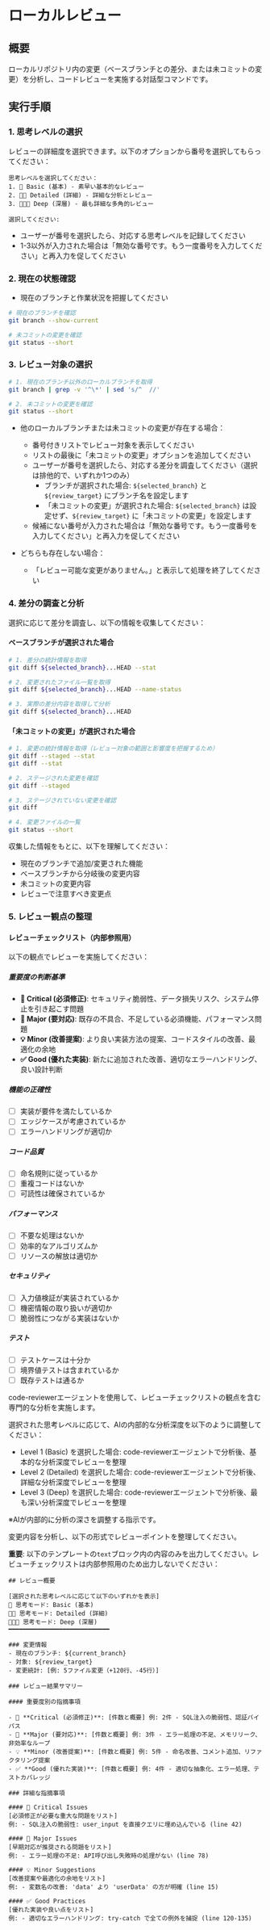 # ローカルレビュー

## 概要

ローカルリポジトリ内の変更（ベースブランチとの差分、または未コミットの変更）を分析し、コードレビューを実施する対話型コマンドです。

## 実行手順

### 1. 思考レベルの選択

レビューの詳細度を選択できます。以下のオプションから番号を選択してもらってください：

```text
思考レベルを選択してください：
1. 🧠 Basic (基本) - 素早い基本的なレビュー
2. 🧠🧠 Detailed (詳細) - 詳細な分析とレビュー
3. 🧠🧠🧠 Deep (深層) - 最も詳細な多角的レビュー

選択してください:
```

- ユーザーが番号を選択したら、対応する思考レベルを記録してください
- 1-3以外が入力された場合は「無効な番号です。もう一度番号を入力してください」と再入力を促してください

### 2. 現在の状態確認

- 現在のブランチと作業状況を把握してください

```bash
# 現在のブランチを確認
git branch --show-current

# 未コミットの変更を確認
git status --short
```

### 3. レビュー対象の選択

```bash
# 1. 現在のブランチ以外のローカルブランチを取得
git branch | grep -v '^\*' | sed 's/^  //'

# 2. 未コミットの変更を確認
git status --short
```

- 他のローカルブランチまたは未コミットの変更が存在する場合：
  - 番号付きリストでレビュー対象を表示してください
  - リストの最後に「未コミットの変更」オプションを追加してください
  - ユーザーが番号を選択したら、対応する差分を調査してください（選択は排他的で、いずれか1つのみ）
    - ブランチが選択された場合: `${selected_branch}` と `${review_target}` にブランチ名を設定します
    - 「未コミットの変更」が選択された場合: `${selected_branch}` は設定せず、`${review_target}` に「未コミットの変更」を設定します
  - 候補にない番号が入力された場合は「無効な番号です。もう一度番号を入力してください」と再入力を促してください

- どちらも存在しない場合：
  - 「レビュー可能な変更がありません。」と表示して処理を終了してください

### 4. 差分の調査と分析

選択に応じて差分を調査し、以下の情報を収集してください：

#### ベースブランチが選択された場合

```bash
# 1. 差分の統計情報を取得
git diff ${selected_branch}...HEAD --stat

# 2. 変更されたファイル一覧を取得
git diff ${selected_branch}...HEAD --name-status

# 3. 実際の差分内容を取得して分析
git diff ${selected_branch}...HEAD
```

#### 「未コミットの変更」が選択された場合

```bash
# 1. 変更の統計情報を取得（レビュー対象の範囲と影響度を把握するため）
git diff --staged --stat
git diff --stat

# 2. ステージされた変更を確認
git diff --staged

# 3. ステージされていない変更を確認
git diff

# 4. 変更ファイルの一覧
git status --short
```

収集した情報をもとに、以下を理解してください：

- 現在のブランチで追加/変更された機能
- ベースブランチから分岐後の変更内容
- 未コミットの変更内容
- レビューで注意すべき変更点

### 5. レビュー観点の整理

#### レビューチェックリスト（内部参照用）

以下の観点でレビューを実施してください：

##### 重要度の判断基準

- **🔴 Critical (必須修正)**: セキュリティ脆弱性、データ損失リスク、システム停止を引き起こす問題
- **🔶 Major (要対応)**: 既存の不具合、不足している必須機能、パフォーマンス問題
- **💡 Minor (改善提案)**: より良い実装方法の提案、コードスタイルの改善、最適化の余地
- **✅ Good (優れた実装)**: 新たに追加された改善、適切なエラーハンドリング、良い設計判断

##### 機能の正確性

- [ ] 実装が要件を満たしているか
- [ ] エッジケースが考慮されているか
- [ ] エラーハンドリングが適切か

##### コード品質

- [ ] 命名規則に従っているか
- [ ] 重複コードはないか
- [ ] 可読性は確保されているか

##### パフォーマンス

- [ ] 不要な処理はないか
- [ ] 効率的なアルゴリズムか
- [ ] リソースの解放は適切か

##### セキュリティ

- [ ] 入力値検証が実装されているか
- [ ] 機密情報の取り扱いが適切か
- [ ] 脆弱性につながる実装はないか

##### テスト

- [ ] テストケースは十分か
- [ ] 境界値テストは含まれているか
- [ ] 既存テストは通るか

code-reviewerエージェントを使用して、レビューチェックリストの観点を含む専門的な分析を実施します。

選択された思考レベルに応じて、AIの内部的な分析深度を以下のように調整してください：

- Level 1 (Basic) を選択した場合: code-reviewerエージェントで分析後、基本的な分析深度でレビューを整理
- Level 2 (Detailed) を選択した場合: code-reviewerエージェントで分析後、詳細な分析深度でレビューを整理
- Level 3 (Deep) を選択した場合: code-reviewerエージェントで分析後、最も深い分析深度でレビューを整理

※AIが内部的に分析の深さを調整する指示です。

変更内容を分析し、以下の形式でレビューポイントを整理してください。

**重要**: 以下のテンプレートの```text```ブロック内の内容のみを出力してください。レビューチェックリストは内部参照用のため出力しないでください：

```text
## レビュー概要

[選択された思考レベルに応じて以下のいずれかを表示]
🧠 思考モード: Basic (基本)
🧠🧠 思考モード: Detailed (詳細)
🧠🧠🧠 思考モード: Deep (深層)
━━━━━━━━━━━━━━━━━━━━━━━━━━━━

### 変更情報
- 現在のブランチ: ${current_branch}
- 対象: ${review_target}
- 変更統計: [例: 5ファイル変更（+120行、-45行）]

### レビュー結果サマリー

#### 重要度別の指摘事項

- 🔴 **Critical (必須修正)**: [件数と概要] 例: 2件 - SQL注入の脆弱性、認証バイパス
- 🔶 **Major (要対応)**: [件数と概要] 例: 3件 - エラー処理の不足、メモリリーク、非効率なループ
- 💡 **Minor (改善提案)**: [件数と概要] 例: 5件 - 命名改善、コメント追加、リファクタリング提案
- ✅ **Good (優れた実装)**: [件数と概要] 例: 4件 - 適切な抽象化、エラー処理、テストカバレッジ

### 詳細な指摘事項

#### 🔴 Critical Issues
[必須修正が必要な重大な問題をリスト]
例: - SQL注入の脆弱性: user_input を直接クエリに埋め込んでいる (line 42)

#### 🔶 Major Issues
[早期対応が推奨される問題をリスト]
例: - エラー処理の不足: API呼び出し失敗時の処理がない (line 78)

#### 💡 Minor Suggestions
[改善提案や最適化の余地をリスト]
例: - 変数名の改善: 'data' より 'userData' の方が明確 (line 15)

#### ✅ Good Practices
[優れた実装や良い点をリスト]
例: - 適切なエラーハンドリング: try-catch で全ての例外を捕捉 (line 120-135)
```
